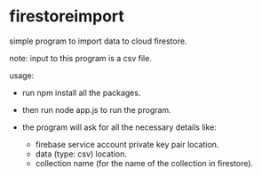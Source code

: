# firestoreimport
simple program to import data to cloud firestore.

note: input to this program is a csv file.

usage:
* run npm install all the packages.
* then run node app.js to run the program.

* the program will ask for all the necessary details like: 
    * firebase service account private key pair location.
    * data (type: csv) location.
    * collection name (for the name of the collection in firestore).